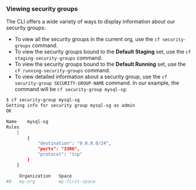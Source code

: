 ### Viewing security groups

The CLI offers a wide variety of ways to display information about our security groups:

- To view all the security groups in the current org, use the `cf security-groups` command.
- To view the security groups bound to the **Default Staging** set, use the `cf staging-security-groups` command.
- To view the security groups bound to the **Default Running** set, use the `cf running-security-groups` command.
- To view detailed information about a security group, use the `cf security-group SECURITY-GROUP-NAME` command. In our example, the command will be `cf security-group mysql-sg`:

```sh
$ cf security-group mysql-sg
Getting info for security group mysql-sg as admin
OK

Name    mysql-sg
Rules
	[
		{
			"destination": "0.0.0.0/24",
			"ports": "3306",
			"protocol": "tcp"
		}
	]

     Organization   Space
#0   my-org         my-first-space   
```
